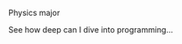 Physics major

See how deep can I dive into programming...

<!---
RemiPavilion/RemiPavilion is a ✨ special ✨ repository because its `README.md` (this file) appears on your GitHub profile.
You can click the Preview link to take a look at your changes.
--->
